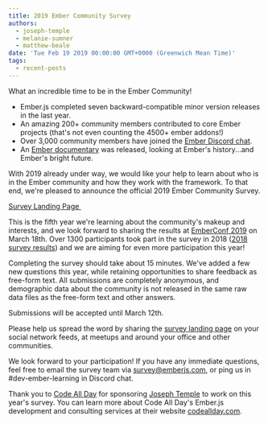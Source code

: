 ```yaml
---
title: 2019 Ember Community Survey
authors:
  - joseph-temple
  - melanie-sumner
  - matthew-beale
date: 'Tue Feb 19 2019 00:00:00 GMT+0000 (Greenwich Mean Time)'
tags:
  - recent-posts
---
```



What an incredible time to be in the Ember Community! 

- Ember.js completed seven backward-compatible minor version releases in the last year.
- An amazing 200+ community members contributed to core Ember projects (that's not even counting the 4500+ ember addons!)
- Over 3,000 community members have joined the [Ember Discord chat](https://discord.gg/emberjs).
- An [Ember documentary](https://www.youtube.com/watch?v=Cvz-9ccflKQ) was released, looking at Ember's history...and Ember's bright future.

With 2019 already under way, we would like your help to learn about who is in the Ember community and how they work with the framework. To that end, we're pleased to announce the official 2019 Ember Community Survey.

<a href="/ember-community-survey-2019" class="survey-button orange button">
Survey Landing Page <img src="/images/survey/right-arrow.png" alt="" role="presentation" />
</a>

This is the fifth year we're learning about the community's makeup and interests, and we look forward to sharing the results at [EmberConf 2019](http://emberconf.com/) on March 18th. Over 1300 participants took part in the survey in 2018 ([2018 survey results](https://www.emberjs.com/ember-community-survey-2018/)) and we are aiming for even more participation this year!

Completing the survey should take about 15 minutes. We've added a few new questions this year, while retaining opportunities to share feedback as free-form text. All submissions are completely anonymous, and demographic data about the community is not released in the same raw data files as the free-form text and other answers.

Submissions will be accepted until March 12th.

Please help us spread the word by sharing the [survey landing page](/ember-community-survey-2019) on your social network feeds, at meetups and around your office and other communities.

We look forward to your participation! If you have any immediate questions, feel free to email the survey team via [survey@emberjs.com](mailto:survey@emberjs.com), or ping us in #dev-ember-learning in Discord chat.

Thank you to [Code All Day](http://codeallday.com/) for sponsoring
[Joseph Temple](https://github.com/JosephDTemple) to work on this year's
survey. You can learn more about Code All Day's Ember.js development and
consulting services at their website [codeallday.com](http://codeallday.com/).
